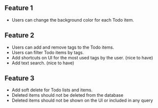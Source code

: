 

## Feature 1
- Users can change the background color for each Todo item.

## Feature 2
- Users can add and remove tags to the Todo items.
- Users can filter Todo items by tags.
- Add shortcuts on UI for the most used tags by the user. (nice to have)
- Add text search. (nice to have)

## Feature 3
- Add soft delete for Todo lists and items.
- Deleted items should not be deleted from the database
- Deleted items should not be shown on the UI or included in any query
